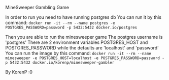 MineSweeper Gambling Game

In order to run you need to have running postgres db
You can run it by this command:
`docker run -it --rm --name postgres -e POSTGRES_PASSWORD=password -p 5432:5432 docker.io/postgres`

Then you are able to run the minesweeper game
The postgres username is 'postgres'
There are 2 environment variables POSTGRES_HOST and POSTGRES_PASSWORD while the defaults are 'localhost' and 'password'
You can run the image by this command:
`docker run -it --rm --name minesweeper -e POSTGRES_HOST=localhost -e POSTGRES_PASSWORD=password -p 5432:5432 docker.io/korenp/minesweeper-gambler`

By KorenP :0